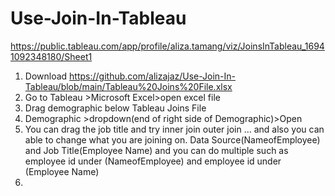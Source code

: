 

# Use-Join-In-Tableau

https://public.tableau.com/app/profile/aliza.tamang/viz/JoinsInTableau_16941092348180/Sheet1

1. Download  https://github.com/alizajaz/Use-Join-In-Tableau/blob/main/Tableau%20Joins%20File.xlsx
2. Go to Tableau >Microsoft Excel>open excel file
3. Drag demographic below Tableau Joins File
4. Demographic >dropdown(end of right side of  Demographic)>Open
5. You can drag the job title and try inner join outer join ... and also you can able to change what you are joining on. Data Source(NameofEmployee) and Job Title(Employee Name) and you can do multiple such as employee id under (NameofEmployee) and employee id under (Employee Name)
6. 
